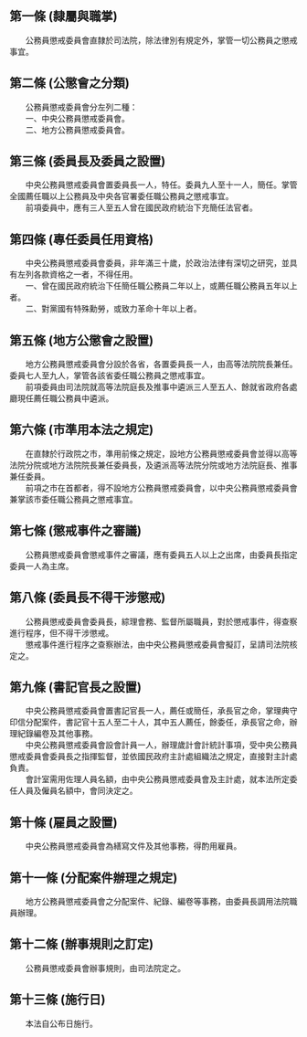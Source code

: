 第一條 (隸屬與職掌)
-------------------
　　公務員懲戒委員會直隸於司法院，除法律別有規定外，掌管一切公務員之懲戒事宜。  


第二條 (公懲會之分類)
---------------------
　　公務員懲戒委員會分左列二種：  
　　一、中央公務員懲戒委員會。  
　　二、地方公務員懲戒委員會。  


第三條 (委員長及委員之設置)
---------------------------
　　中央公務員懲戒委員會置委員長一人，特任。委員九人至十一人，簡任。掌管全國薦任職以上公務員及中央各官署委任職公務員之懲戒事宜。  
　　前項委員中，應有三人至五人曾在國民政府統治下充簡任法官者。  


第四條 (專任委員任用資格)
-------------------------
　　中央公務員懲戒委員會委員，非年滿三十歲，於政治法律有深切之研究，並具有左列各款資格之一者，不得任用。  
　　一、曾在國民政府統治下任簡任職公務員二年以上，或薦任職公務員五年以上者。  
　　二、對黨國有特殊勳勞，或致力革命十年以上者。  


第五條 (地方公懲會之設置)
-------------------------
　　地方公務員懲戒委員會分設於各省，各置委員長一人，由高等法院院長兼任。委員七人至九人，掌管各該省委任職公務員之懲戒事宜。  
　　前項委員由司法院就高等法院庭長及推事中遴派三人至五人、餘就省政府各處廳現任薦任職公務員中遴派。  


第六條 (市準用本法之規定)
-------------------------
　　在直隸於行政院之市，準用前條之規定，設地方公務員懲戒委員會並得以高等法院分院或地方法院院長兼任委員長，及遴派高等法院分院或地方法院庭長、推事兼任委員。  
　　前項之市在首都者，得不設地方公務員懲戒委員會，以中央公務員懲戒委員會兼掌該市委任職公務員之懲戒事宜。  


第七條 (懲戒事件之審議)
-----------------------
　　公務員懲戒委員會懲戒事件之審議，應有委員五人以上之出席，由委員長指定委員一人為主席。  


第八條 (委員長不得干涉懲戒)
---------------------------
　　公務員懲戒委員會委員長，綜理會務、監督所屬職員，對於懲戒事件，得查察進行程序，但不得干涉懲戒。  
　　懲戒事件進行程序之查察辦法，由中央公務員懲戒委員會擬訂，呈請司法院核定之。  


第九條 (書記官長之設置)
-----------------------
　　中央公務員懲戒委員會置書記官長一人，薦任或簡任，承長官之命，掌理典守印信分配案件，書記官十五人至二十人，其中五人薦任，餘委任，承長官之命，辦理紀錄編卷及其他事務。  
　　中央公務員懲戒委員會設會計員一人，辦理歲計會計統計事項，受中央公務員懲戒委員會委員長之指揮監督，並依國民政府主計處組織法之規定，直接對主計處負責。  
　　會計室需用佐理人員名額，由中央公務員懲戒委員會及主計處，就本法所定委任人員及僱員名額中，會同決定之。  


第十條 (雇員之設置)
-------------------
　　中央公務員懲戒委員會為繕寫文件及其他事務，得酌用雇員。  


第十一條 (分配案件辦理之規定)
-----------------------------
　　地方公務員懲戒委員會之分配案件、紀錄、編卷等事務，由委員長調用法院職員辦理。  


第十二條 (辦事規則之訂定)
-------------------------
　　公務員懲戒委員會辦事規則，由司法院定之。  


第十三條 (施行日)
-----------------
　　本法自公布日施行。
